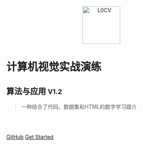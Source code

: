 <div align="center">
	<img src="https://raw.githubusercontent.com/Charmve/computer-vision-in-action/main/res/ui/maiwei.png" width="100px" alt="L0CV" title="有疑问，跑起来就会变成一朵花 ❀">
</div>

# 计算机视觉实战演练
## 算法与应用 <small>V1.2 </small>

> 一种结合了代码、数据集和HTML的数字学习媒介

<br>

<span id="busuanzi_container_site_pv" style='display:none'>
👀 本站总访问量：<span id="busuanzi_value_site_pv"></span> 次
</span>
<span id="busuanzi_container_site_uv" style='display:none'>
  | 🐾 本站总访客数：<span id="busuanzi_value_site_uv"></span> 人
</span>

<br>

[GitHub](https://github.com/Charmve/computer-vision-in-action)
[Get Started](/README.md)
